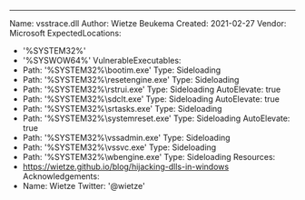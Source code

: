 ---
Name: vsstrace.dll
Author: Wietze Beukema
Created: 2021-02-27
Vendor: Microsoft
ExpectedLocations:
- '%SYSTEM32%'
- '%SYSWOW64%'
VulnerableExecutables:
- Path: '%SYSTEM32%\bootim.exe'
  Type: Sideloading
- Path: '%SYSTEM32%\resetengine.exe'
  Type: Sideloading
- Path: '%SYSTEM32%\rstrui.exe'
  Type: Sideloading
  AutoElevate: true
- Path: '%SYSTEM32%\sdclt.exe'
  Type: Sideloading
  AutoElevate: true
- Path: '%SYSTEM32%\srtasks.exe'
  Type: Sideloading
- Path: '%SYSTEM32%\systemreset.exe'
  Type: Sideloading
  AutoElevate: true
- Path: '%SYSTEM32%\vssadmin.exe'
  Type: Sideloading
- Path: '%SYSTEM32%\vssvc.exe'
  Type: Sideloading
- Path: '%SYSTEM32%\wbengine.exe'
  Type: Sideloading
Resources:
- https://wietze.github.io/blog/hijacking-dlls-in-windows
Acknowledgements:
- Name: Wietze
  Twitter: '@wietze'
